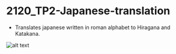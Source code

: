 # 2120_TP2-Japanese-translation
- Translates japanese written in roman alphabet to Hiragana and Katakana. 

![alt text](https://user-images.githubusercontent.com/96098657/187008766-84c9f55d-572d-4159-b1d9-9b47bcb05cc7.png)
